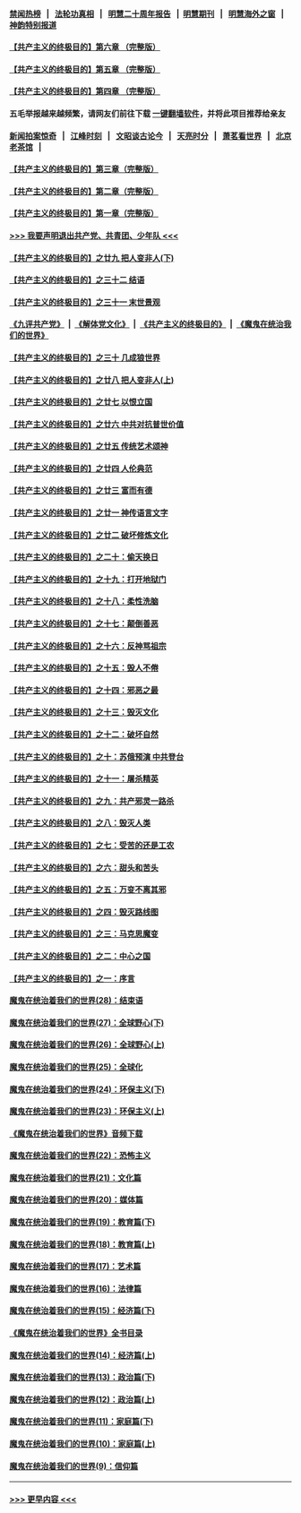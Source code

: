 #### [禁闻热榜](热点新闻.md?=0)  &nbsp;&nbsp;|&nbsp;&nbsp; [法轮功真相](https://github.com/gfw-breaker/truth/blob/master/README.md?=0) &nbsp;&nbsp;|&nbsp;&nbsp; [明慧二十周年报告](https://github.com/gfw-breaker/mh-reports/blob/master/README.md?=0) &nbsp;&nbsp;|&nbsp;&nbsp;[明慧期刊](https://github.com/gfw-breaker/mh-qikan) &nbsp;&nbsp;|&nbsp;&nbsp; [明慧海外之窗](https://github.com/gfw-breaker/mh-news/blob/master/README.md?=0) &nbsp;&nbsp;|&nbsp;&nbsp; [神韵特别报道](https://github.com/gfw-breaker/mh-news/blob/master/shenyun.md?=0)
#### [【共产主义的终极目的】第六章 （完整版）](../pages/nsc422/n11428913.md?t=03051332) 
#### [【共产主义的终极目的】第五章 （完整版）](../pages/nsc422/n11428912.md?t=03051332) 
#### [【共产主义的终极目的】第四章 （完整版）](../pages/nsc422/n11428907.md?t=03051332) 
#### 五毛举报越来越频繁，请网友们前往下载 [一键翻墙软件](https://github.com/gfw-breaker/ssr-accounts)，并将此项目推荐给亲友
#### [新闻拍案惊奇](https://github.com/gfw-breaker/banned-news/blob/master/pages/link4.md) &nbsp;&nbsp;|&nbsp;&nbsp; [江峰时刻](https://github.com/gfw-breaker/banned-news/blob/master/pages/link4.md) &nbsp;&nbsp;|&nbsp;&nbsp; [文昭谈古论今](https://github.com/gfw-breaker/banned-news/blob/master/pages/link4.md) &nbsp;&nbsp;|&nbsp;&nbsp; [天亮时分](https://github.com/gfw-breaker/banned-news/blob/master/pages/link4.md) &nbsp;&nbsp;|&nbsp;&nbsp; [萧茗看世界](https://github.com/gfw-breaker/banned-news/blob/master/pages/link4.md) &nbsp;&nbsp;|&nbsp;&nbsp; [北京老茶馆](https://github.com/gfw-breaker/banned-news/blob/master/pages/link4.md) &nbsp;&nbsp;|&nbsp;&nbsp; 
#### [【共产主义的终极目的】第三章（完整版）](../pages/nsc422/n11428848.md?t=03051332) 
#### [【共产主义的终极目的】第二章（完整版）](../pages/nsc422/n11428831.md?t=03051332) 
#### [【共产主义的终极目的】第一章（完整版）](../pages/nsc422/n11417651.md?t=03051332) 
#### [>>> 我要声明退出共产党、共青团、少年队 <<<](https://github.com/begood0513/goodnews/blob/master/quit/letter.md) 
#### [【共产主义的终极目的】之廿九 把人变非人(下)](../pages/nsc422/n11344140.md?t=03051332) 
#### [【共产主义的终极目的】之三十二 结语](../pages/nsc422/n11360535.md?t=03051332) 
#### [【共产主义的终极目的】之三十一 末世景观](../pages/nsc422/n11351129.md?t=03051332) 
#### [《九评共产党》](https://github.com/begood0513/9ping.md/blob/master/README.md) &nbsp;|&nbsp; [《解体党文化》](../../../../jtdwh.md/blob/master/README.md)  &nbsp;|&nbsp; [《共产主义的终极目的》](../../../../gczydzjmd.md/blob/master/README.md) &nbsp;|&nbsp; [《魔鬼在统治我们的世界》](../../../../mgztzwmdsj.md/blob/master/README.md) 
#### [【共产主义的终极目的】之三十 几成狼世界](../pages/nsc422/n11348280.md?t=03051332) 
#### [【共产主义的终极目的】之廿八 把人变非人(上)](../pages/nsc422/n11340492.md?t=03051332) 
#### [【共产主义的终极目的】之廿七 以恨立国](../pages/nsc422/n11336944.md?t=03051332) 
#### [【共产主义的终极目的】之廿六 中共对抗普世价值](../pages/nsc422/n11324785.md?t=03051332) 
#### [【共产主义的终极目的】之廿五 传统艺术颂神](../pages/nsc422/n11296396.md?t=03051332) 
#### [【共产主义的终极目的】之廿四 人伦典范](../pages/nsc422/n11296397.md?t=03051332) 
#### [【共产主义的终极目的】之廿三 富而有德](../pages/nsc422/n11283598.md?t=03051332) 
#### [【共产主义的终极目的】之廿一 神传语言文字](../pages/nsc422/n11263265.md?t=03051332) 
#### [【共产主义的终极目的】之廿二 破坏修炼文化](../pages/nsc422/n11245728.md?t=03051332) 
#### [【共产主义的终极目的】之二十：偷天换日](../pages/nsc422/n11238846.md?t=03051332) 
#### [【共产主义的终极目的】之十九：打开地狱门](../pages/nsc422/n11206376.md?t=03051332) 
#### [【共产主义的终极目的】之十八：柔性洗脑](../pages/nsc422/n11199994.md?t=03051332) 
#### [【共产主义的终极目的】之十七：颠倒善恶](../pages/nsc422/n11179782.md?t=03051332) 
#### [【共产主义的终极目的】之十六：反神骂祖宗](../pages/nsc422/n11166798.md?t=03051332) 
#### [【共产主义的终极目的】之十五：毁人不倦](../pages/nsc422/n11166792.md?t=03051332) 
#### [【共产主义的终极目的】之十四：邪恶之最](../pages/nsc422/n11150249.md?t=03051332) 
#### [【共产主义的终极目的】之十三：毁灭文化](../pages/nsc422/n11135227.md?t=03051332) 
#### [【共产主义的终极目的】之十二：破坏自然](../pages/nsc422/n11135214.md?t=03051332) 
#### [【共产主义的终极目的】之十：苏俄预演 中共登台](../pages/nsc422/n11118424.md?t=03051332) 
#### [【共产主义的终极目的】之十一：屠杀精英](../pages/nsc422/n11118442.md?t=03051332) 
#### [【共产主义的终极目的】之九：共产邪灵一路杀](../pages/nsc422/n11114139.md?t=03051332) 
#### [【共产主义的终极目的】之八：毁灭人类](../pages/nsc422/n11108503.md?t=03051332) 
#### [【共产主义的终极目的】之七：受苦的还是工农](../pages/nsc422/n11101809.md?t=03051332) 
#### [【共产主义的终极目的】之六：甜头和苦头](../pages/nsc422/n11096971.md?t=03051332) 
#### [【共产主义的终极目的】之五：万变不离其邪](../pages/nsc422/n11091285.md?t=03051332) 
#### [【共产主义的终极目的】之四：毁灭路线图](../pages/nsc422/n11086284.md?t=03051332) 
#### [【共产主义的终极目的】之三：马克思魔变](../pages/nsc422/n11061941.md?t=03051332) 
#### [【共产主义的终极目的】之二：中心之国](../pages/nsc422/n11047728.md?t=03051332) 
#### [【共产主义的终极目的】之一：序言](../pages/nsc422/n11086077.md?t=03051332) 
#### [魔鬼在统治着我们的世界(28)：结束语](../pages/nsc422/n10936246.md?t=03051332) 
#### [魔鬼在统治着我们的世界(27)：全球野心(下)](../pages/nsc422/n10928319.md?t=03051332) 
#### [魔鬼在统治着我们的世界(26)：全球野心(上)](../pages/nsc422/n10900318.md?t=03051332) 
#### [魔鬼在统治着我们的世界(25)：全球化](../pages/nsc422/n10788205.md?t=03051332) 
#### [魔鬼在统治着我们的世界(24)：环保主义(下)](../pages/nsc422/n10695307.md?t=03051332) 
#### [魔鬼在统治着我们的世界(23)：环保主义(上)](../pages/nsc422/n10688613.md?t=03051332) 
#### [《魔鬼在统治着我们的世界》音频下载](../pages/nsc422/n10635553.md?t=03051332) 
#### [魔鬼在统治着我们的世界(22)：恐怖主义](../pages/nsc422/n10614727.md?t=03051332) 
#### [魔鬼在统治着我们的世界(21)：文化篇](../pages/nsc422/n10597706.md?t=03051332) 
#### [魔鬼在统治着我们的世界(20)：媒体篇](../pages/nsc422/n10586579.md?t=03051332) 
#### [魔鬼在统治着我们的世界(19)：教育篇(下)](../pages/nsc422/n10564808.md?t=03051332) 
#### [魔鬼在统治着我们的世界(18)：教育篇(上)](../pages/nsc422/n10526970.md?t=03051332) 
#### [魔鬼在统治着我们的世界(17)：艺术篇](../pages/nsc422/n10499093.md?t=03051332) 
#### [魔鬼在统治着我们的世界(16)：法律篇](../pages/nsc422/n10485969.md?t=03051332) 
#### [魔鬼在统治着我们的世界(15)：经济篇(下)](../pages/nsc422/n10469975.md?t=03051332) 
#### [《魔鬼在统治着我们的世界》全书目录](../pages/nsc422/n10464261.md?t=03051332) 
#### [魔鬼在统治着我们的世界(14)：经济篇(上)](../pages/nsc422/n10457370.md?t=03051332) 
#### [魔鬼在统治着我们的世界(13)：政治篇(下)](../pages/nsc422/n10448270.md?t=03051332) 
#### [魔鬼在统治着我们的世界(12)：政治篇(上)](../pages/nsc422/n10444576.md?t=03051332) 
#### [魔鬼在统治着我们的世界(11)：家庭篇(下)](../pages/nsc422/n10440961.md?t=03051332) 
#### [魔鬼在统治着我们的世界(10)：家庭篇(上)](../pages/nsc422/n10435448.md?t=03051332) 
#### [魔鬼在统治着我们的世界(9)：信仰篇](../pages/nsc422/n10432159.md?t=03051332) 

----
#### [ >>> 更早内容 <<< ](../indexes/nsc422-earlier.md)
